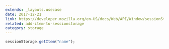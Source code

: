 ```yaml
---
extends: _layouts.usecase
date: 2017-12-21
link: https://developer.mozilla.org/en-US/docs/Web/API/Window/sessionStorage
related: add-item-to-sessionstorage
category: storage
---
```



```javascript
sessionStorage.getItem("name");
```
